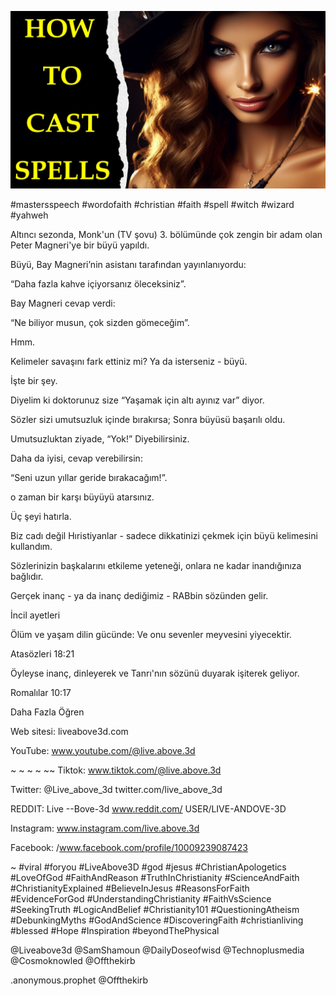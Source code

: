 ![Video cover image](../cover.jpg "cover photo")

#mastersspeech #wordofaith #christian #faith #spell #witch #wizard #yahweh

Altıncı sezonda, Monk'un (TV şovu) 3. bölümünde çok zengin bir adam olan Peter Magneri'ye bir büyü yapıldı.

Büyü, Bay Magneri’nin asistanı tarafından yayınlanıyordu:

“Daha fazla kahve içiyorsanız öleceksiniz”.

Bay Magneri cevap verdi:

“Ne biliyor musun, çok sizden gömeceğim”.

Hmm.

Kelimeler savaşını fark ettiniz mi? Ya da isterseniz - büyü.

İşte bir şey.

Diyelim ki doktorunuz size “Yaşamak için altı ayınız var” diyor.

Sözler sizi umutsuzluk içinde bırakırsa; Sonra büyüsü başarılı oldu.

Umutsuzluktan ziyade, “Yok!” Diyebilirsiniz.

Daha da iyisi, cevap verebilirsin:

“Seni uzun yıllar geride bırakacağım!”.

o zaman bir karşı büyüyü atarsınız.

Üç şeyi hatırla.

Biz cadı değil Hıristiyanlar - sadece dikkatinizi çekmek için büyü kelimesini kullandım.

Sözlerinizin başkalarını etkileme yeteneği, onlara ne kadar inandığınıza bağlıdır.

Gerçek inanç - ya da inanç dediğimiz - RABbin sözünden gelir.

İncil ayetleri

Ölüm ve yaşam dilin gücünde: Ve onu sevenler meyvesini yiyecektir.

Atasözleri 18:21

Öyleyse inanç, dinleyerek ve Tanrı'nın sözünü duyarak işiterek geliyor.

Romalılar 10:17

Daha Fazla Öğren

Web sitesi: liveabove3d.com

YouTube: www.youtube.com/@live.above.3d

~ ~ ~ ~ ~~ Tiktok: www.tiktok.com/@live.above.3d

Twitter: @Live_above_3d twitter.com/live_above_3d

REDDIT: Live --Bove-3d www.reddit.com/ USER/LIVE-ANDOVE-3D

Instagram: www.instagram.com/live.above.3d

Facebook: /www.facebook.com/profile/10009239087423

~ #viral #foryou #LiveAbove3D #god #jesus #ChristianApologetics #LoveOfGod #FaithAndReason #TruthInChristianity #ScienceAndFaith #ChristianityExplained #BelieveInJesus #ReasonsForFaith #EvidenceForGod #UnderstandingChristianity #FaithVsScience #SeekingTruth #LogicAndBelief #Christianity101 #QuestioningAtheism #DebunkingMyths #GodAndScience #DiscoveringFaith #christianliving #blessed #Hope #Inspiration #beyondThePhysical

@Liveabove3d @SamShamoun @DailyDoseofwisd @Technoplusmedia @Cosmoknowled @Offthekirb

.anonymous.prophet @Offthekirb